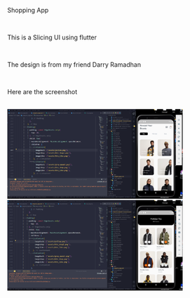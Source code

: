 Shopping App

<br>

This is a Slicing UI using flutter

<br>

The design is from my friend Darry Ramadhan

<br>

Here are the screenshot

<br>

<img src="https://github.com/dyavas21/Shopping-App/blob/main/1.png" width="400" /> 
<br>
<img src="https://github.com/dyavas21/Shopping-App/blob/main/2.png" width="400" />
